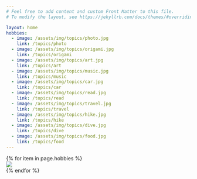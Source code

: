 ```yaml
---
# Feel free to add content and custom Front Matter to this file.
# To modify the layout, see https://jekyllrb.com/docs/themes/#overriding-theme-defaults

layout: home
hobbies:
  - image: /assets/img/topics/photo.jpg
    link: /topics/photo
  - image: /assets/img/topics/origami.jpg
    link: /topics/origami
  - image: /assets/img/topics/art.jpg
    link: /topics/art
  - image: /assets/img/topics/music.jpg
    link: /topics/music
  - image: /assets/img/topics/car.jpg
    link: /topics/car
  - image: /assets/img/topics/read.jpg
    link: /topics/read
  - image: /assets/img/topics/travel.jpg
    link: /topics/travel
  - image: /assets/img/topics/hike.jpg
    link: /topics/hike
  - image: /assets/img/topics/dive.jpg
    link: /topics/dive
  - image: /assets/img/topics/food.jpg
    link: /topics/food  
---
```


<!-- markdownlint-disable MD033 -->

<div class='d-flex flex-row flex-wrap'>
  {% for item in page.hobbies %}
    <div class="col-4">
      <a href="{{ item.link }}">
        <img class="gallery-item-image" src="{{ item.image }}"/>
      </a>
    </div>
  {% endfor %}
</div>
